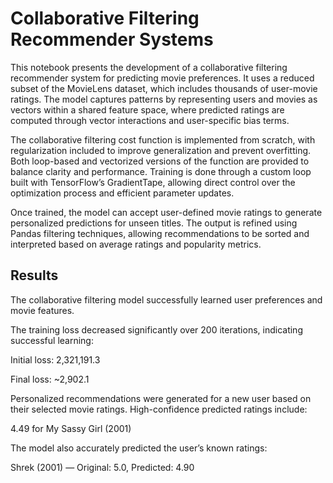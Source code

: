 # Collaborative Filtering Recommender Systems

This notebook presents the development of a collaborative filtering recommender system for predicting movie preferences. It uses a reduced subset of the MovieLens dataset, which includes thousands of user-movie ratings. The model captures patterns by representing users and movies as vectors within a shared feature space, where predicted ratings are computed through vector interactions and user-specific bias terms.

The collaborative filtering cost function is implemented from scratch, with regularization included to improve generalization and prevent overfitting. Both loop-based and vectorized versions of the function are provided to balance clarity and performance. Training is done through a custom loop built with TensorFlow’s GradientTape, allowing direct control over the optimization process and efficient parameter updates.

Once trained, the model can accept user-defined movie ratings to generate personalized predictions for unseen titles. The output is refined using Pandas filtering techniques, allowing recommendations to be sorted and interpreted based on average ratings and popularity metrics.

## Results

The collaborative filtering model successfully learned user preferences and movie features.

The training loss decreased significantly over 200 iterations, indicating successful learning:

Initial loss: 2,321,191.3

Final loss: ~2,902.1

Personalized recommendations were generated for a new user based on their selected movie ratings. High-confidence predicted ratings include:

4.49 for My Sassy Girl (2001)

The model also accurately predicted the user’s known ratings:

Shrek (2001) — Original: 5.0, Predicted: 4.90
